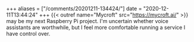 +++
aliases = ["/comments/20201211-134424/"]
date = "2020-12-11T13:44:24"
+++
{{< outref name="Mycroft" src="https://mycroft.ai/" >}} may be my next Raspberry Pi project. I'm uncertain whether voice assistants are worthwhile, but I feel more comfortable running a service I have control over.


